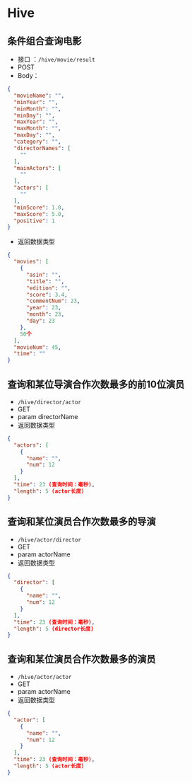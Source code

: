 # Hive

## 条件组合查询电影

- 接口 ：`/hive/movie/result`
- POST
- Body：

```json
{
  "movieName": "",
  "minYear": "",
  "minMonth": "",
  "minDay": "",
  "maxYear": "",
  "maxMonth": "",
  "maxDay": "",
  "category": "",
  "directorNames": [
    ""
  ],
  "mainActors": [
    ""
  ],
  "actors": [
    ""
  ],
  "minScore": 1.0,
  "maxScore": 5.0,
  "positive": 1
}
```

- 返回数据类型

```json
{
  "movies": [
    {
      "asin": "",
      "title": "",
      "edition": "",
      "score": 3.4,
      "commentNum": 23,
      "year": 23,
      "month": 23,
      "day": 23
    },
    50个
  ],
  "movieNum": 45,
  "time": ""
}
```

## 查询和某位导演合作次数最多的前10位演员

- `/hive/director/actor`
- GET
- param directorName
- 返回数据类型

```json
{
  "actors": [
    {
      "name": "",
      "num": 12
    }
  ],
  "time": 23 (查询时间：毫秒),
  "length": 5 (actor长度)
}
```

## 查询和某位演员合作次数最多的导演
- `/hive/actor/director`
- GET
- param actorName
- 返回数据类型
```json
{
  "director": [
    {
      "name": "",
      "num": 12
    }
  ],
  "time": 23 (查询时间：毫秒),
  "length": 5 (director长度)
}
```

## 查询和某位演员合作次数最多的演员
- `/hive/actor/actor`
- GET
- param actorName
- 返回数据类型
```json
{
  "actor": [
    {
      "name": "",
      "num": 12
    }
  ],
  "time": 23 (查询时间：毫秒),
  "length": 5 (actor长度)
}
```